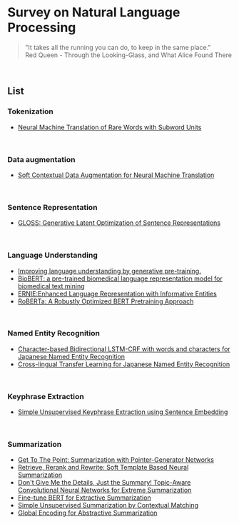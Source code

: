 # Survey on Natural Language Processing

> "It takes all the running you can do, to keep in the same place." <br>
> Red Queen - Through the Looking-Glass, and What Alice Found There
<br>

## List

### Tokenization

- [Neural Machine Translation of Rare Words with Subword Units](https://github.com/marucha80t/survey-nlp/blob/master/docs/wordpiece.md)
<br>


### Data augmentation

- [Soft Contextual Data Augmentation for Neural Machine Translation](https://github.com/marucha80t/survey-nlp/blob/master/docs/Soft_Contextual_Data_Augmentation_for_Neural_Machine_Translation.md)
<br>


### Sentence Representation

- [GLOSS: Generative Latent Optimization of Sentence Representations](https://github.com/marucha80t/survey-nlp/blob/master/docs/GLOSS.md)
<br>


### Language Understanding

- [Improving language understanding by generative pre-training.](https://github.com/marucha80t/survey-nlp/blob/master/docs/GPT.md)
- [BioBERT: a pre-trained biomedical language representation model for biomedical text mining](https://github.com/marucha80t/survey-nlp/blob/master/docs/BioBERT.md)
- [ERNIE:Enhanced Language Representation with Informative Entities](https://github.com/marucha80t/survey-nlp/blob/master/docs/ERNIE.md)
- [RoBERTa: A Robustly Optimized BERT Pretraining Approach](https://github.com/marucha80t/survey-nlp/blob/master/docs/RoBERTa.md)
<br>

### Named Entity Recognition
- [Character-based Bidirectional LSTM-CRF with words and characters for Japanese Named Entity Recognition](https://github.com/marucha80t/survey-nlp/blob/master/docs/char-bilstm-crf.md)
- [Cross-lingual Transfer Learning for Japanese Named Entity Recognition](https://github.com/marucha80t/survey-nlp/blob/master/docs/Cross-lingual_Transfer_Learning_for_Japanese_Named_Entity_Recognition.md)
<br>

### Keyphrase Extraction

- [Simple Unsupervised Keyphrase Extraction using Sentence Embedding](https://github.com/marucha80t/survey-nlp/blob/master/docs/Embedrankpp.md)
<br>

### Summarization

- [Get To The Point: Summarization with Pointer-Generator Networks](https://github.com/marucha80t/survey-nlp/blob/master/docs/PGEN.md)
- [Retrieve, Rerank and Rewrite: Soft Template Based Neural Summarization](https://github.com/marucha80t/survey-nlp/blob/master/docs/Re3sum.md)
- [Don't Give Me the Details, Just the Summary! Topic-Aware Convolutional Neural Networks for Extreme Summarization](https://github.com/marucha80t/survey-nlp/blob/master/docs/Dont_Give_Me_the_Details_Just_the_Summary.md)
- [Fine-tune BERT for Extractive Summarization](https://github.com/marucha80t/survey-nlp/blob/master/docs/BERTSUM.md)
- [Simple Unsupervised Summarization by Contextual Matching](https://github.com/marucha80t/survey-nlp/blob/master/docs/Simple_Unsupervised_Summarization_by_Contextual_Matching.md)
- [Global Encoding for Abstractive Summarization](https://github.com/marucha80t/survey-nlp/blob/master/docs/Global_Encoding_for_Abstractive_Summarization.md)
<br>


